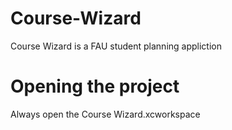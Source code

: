 # Course-Wizard
Course Wizard is a FAU student planning appliction
# Opening the project
 Always open the Course Wizard.xcworkspace
